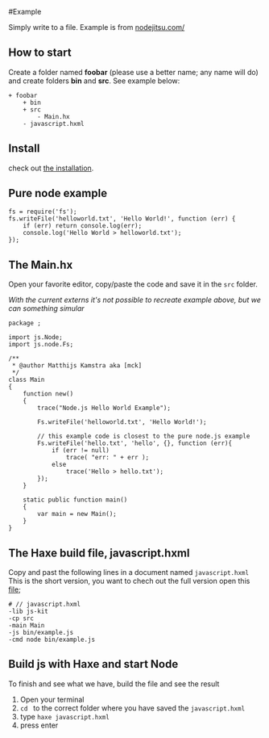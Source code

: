 #Example 

Simply write to a file.
Example is from [nodejitsu.com/](https://docs.nodejitsu.com/articles/file-system/how-to-write-files-in-nodejs)


## How to start

Create a folder named **foobar** (please use a better name; any name will do) and create folders **bin** and **src**.
See example below:

```
+ foobar
	+ bin
	+ src
		- Main.hx
	- javascript.hxml
```


## Install

check out [the installation](installation.md).


## Pure node example

```
fs = require('fs');
fs.writeFile('helloworld.txt', 'Hello World!', function (err) {
	if (err) return console.log(err);
	console.log('Hello World > helloworld.txt');
});
```


## The Main.hx

Open your favorite editor, copy/paste the code and save it in the `src` folder. 

*With the current externs it's not possible to recreate example above, but we can something simular*

```
package ;

import js.Node;
import js.node.Fs;

/**
 * @author Matthijs Kamstra aka [mck]
 */
class Main
{
	function new()
	{
		trace("Node.js Hello World Example");
		
		Fs.writeFile('helloworld.txt', 'Hello World!');	

		// this example code is closest to the pure node.js example
		Fs.writeFile('hello.txt', 'hello', {}, function (err){
			if (err != null) 
				trace( "err: " + err );
			else
				trace('Hello > hello.txt');
		});
	}

	static public function main()
	{
		var main = new Main();
	}
}

```


## The Haxe build file, javascript.hxml

Copy and past the following lines in a document named `javascript.hxml`
This is the short version, you want to chech out the full version open this [file](/code/javascript.hxml);

```
# // javascript.hxml
-lib js-kit
-cp src
-main Main
-js bin/example.js
-cmd node bin/example.js
```



## Build js with Haxe and start Node

To finish and see what we have, build the file and see the result

1. Open your terminal
2. `cd ` to the correct folder where you have saved the `javascript.hxml` 
3. type `haxe javascript.hxml`
4. press enter


